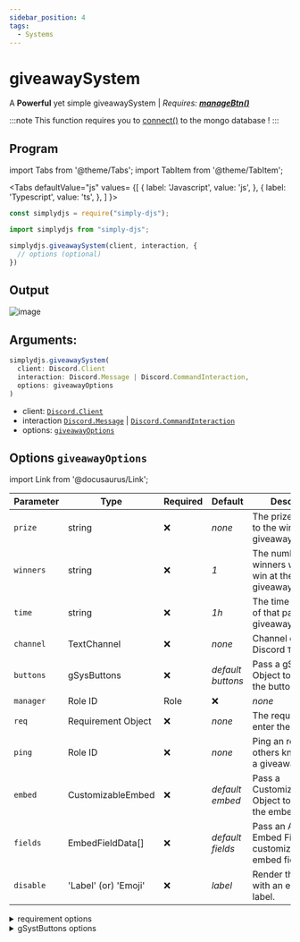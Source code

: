 ```yaml
---
sidebar_position: 4
tags:
  - Systems
---
```


# giveawaySystem

A **Powerful** yet simple giveawaySystem | *Requires: [**manageBtn()**](/docs/handler/manageBtn)*

:::note
This function requires you to [connect()](/docs/General/connect) to the mongo database !
:::

## Program

import Tabs from '@theme/Tabs';
import TabItem from '@theme/TabItem';

<Tabs
  defaultValue="js"
  values= {[
    { label: 'Javascript', value: 'js', },
    { label: 'Typescript', value: 'ts', },
  ]
}>
<TabItem value="js">

```js
const simplydjs = require("simply-djs");
```

</TabItem>

<TabItem value="ts">

```ts
import simplydjs from "simply-djs";
```

</TabItem>

</Tabs>

```js
simplydjs.giveawaySystem(client, interaction, { 
  // options (optional)
})
```

## Output

![image](https://user-images.githubusercontent.com/71836991/173193328-d524dc59-c24f-487e-aeab-8148435d76d6.png)


## Arguments:
```ts
simplydjs.giveawaySystem(
  client: Discord.Client
  interaction: Discord.Message | Discord.CommandInteraction,
  options: giveawayOptions
)
```

- client: [`Discord.Client`](https://discord.js.org/#/docs/discord.js/stable/class/Client)
- interaction [`Discord.Message`](https://discord.js.org/#/docs/discord.js/stable/class/Message) | [`Discord.CommandInteraction`](https://discord.js.org/#/docs/discord.js/stable/class/CommandInteraction)
- options: [`giveawayOptions`](#options-giveawayoptions)

## Options `giveawayOptions`

import Link from '@docusaurus/Link';

| Parameter | Type | Required | Default    | Description |
| --------- | ----- | -------- | -------- | ---------- |
| `prize`   | <Link to="https://developer.mozilla.org/en-US/docs/Web/JavaScript/Reference/Global_Objects/String">string</Link>     | ❌        | _none_ | The prize rewarded to the winner in the giveaway |
| `winners`   | <Link to="https://developer.mozilla.org/en-US/docs/Web/JavaScript/Reference/Global_Objects/String">string</Link>     | ❌        | _1_ | The number of winners who will win at the end of the giveaway |
| `time`   | <Link to="https://developer.mozilla.org/en-US/docs/Web/JavaScript/Reference/Global_Objects/String">string</Link>     | ❌        | _1h_ | The time of the end of that particular giveaway |
| `channel`       | <Link to="https://discord.js.org/#/docs/discord.js/stable/class/Channel">TextChannel</Link>       | ❌        | _none_     | Channel of a Discord `TextChannel`    |
| `buttons` | <Link to="#gsysbuttons">gSysButtons</Link> | ❌        | _default buttons_  | Pass a gSysButtons Object to customize the button  |
| `manager`   | <Link to="https://developer.mozilla.org/en-US/docs/Web/JavaScript/Reference/Global_Objects/String">Role ID</Link> | <Link to="https://discord.js.org/#/docs/discord.js/stable/class/Role">Role</Link>     | ❌        | _none_ | The role of the giveaway manager |
| `req`   | <Link to="#requirement">Requirement Object</Link> | ❌        | _none_ | The requirements to enter the giveaway |
| `ping`   | <Link to="https://developer.mozilla.org/en-US/docs/Web/JavaScript/Reference/Global_Objects/String">Role ID</Link> | ❌  | _none_ | Ping an role to let others know there is a giveaway |
| `embed` | <Link to="/docs/types/CustomizableEmbed">CustomizableEmbed</Link>         | ❌        | _default embed_  | Pass a CustomizableEmbed Object to customize the embed  |
| `fields` | <Link to="https://discord.js.org/#/docs/discord.js/stable/typedef/EmbedFieldData">EmbedFieldData[]</Link>         | ❌        | _default fields_  | Pass an Array of Embed Fields to customize the embed fields |
| `disable`   | <Link to="https://developer.mozilla.org/en-US/docs/Web/JavaScript/Reference/Global_Objects/String">'Label' (or) 'Emoji'</Link> | ❌  | _label_ | Render the button with an emoji or a label. |

<details style={{border: '0px solid'}}>
  <summary>requirement options</summary>

## `requirement`

| Parameter      | Type                                                                                                                       | Description                                   |
| ------------ | -------------------------------------------------------------------------------------------------------------------------- | ---------------------------------------------------- |
| `type`        | <Link to="https://developer.mozilla.org/en-US/docs/Web/JavaScript/Reference/Global_Objects/String">'Role' (or) 'Guild' (or) 'None'</Link> |  The type of the requirements whether its role required or guild joined.   |
| `id`       | <Link to="https://developer.mozilla.org/en-US/docs/Web/JavaScript/Reference/Global_Objects/String">string</Link> | The Role ID (if type: 'Role') or Guild ID (if type: 'Guild')  |

</details>

<details style={{border: '0px solid'}}>
  <summary>gSystButtons options</summary>

## `gSysButtons`

| Parameter      | Type                                                                                                                       | Description                                   |
| ------------ | -------------------------------------------------------------------------------------------------------------------------- | ---------------------------------------------------- |
| `enter`        | <Link to="/docs/types/btnTemplate">btnTemplate</Link> |  Pass an btnTemplate Object to customize the button   |
|  `end`       | <Link to="/docs/types/btnTemplate">btnTemplate</Link> |  Pass an btnTemplate Object to customize the button   |
|  `reroll`       | <Link to="/docs/types/btnTemplate">btnTemplate</Link> |  Pass an btnTemplate Object to customize the button   |

</details>